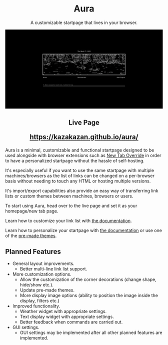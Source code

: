 <h1 align="center"> Aura </h1>

<p align="center"> A customizable startpage that lives in your browser.  </p>

![Preview](/Docs/Templates/default.png)

<h2 align="center"> Live Page

https://kazakazan.github.io/aura/</h2>

Aura is a minimal, customizable and functional startpage designed to be used alongside with browser extensions such as <a href="https://addons.mozilla.org/en-US/firefox/addon/new-tab-override/">New Tab Override</a>  in order to have a personalized startpage without the hassle of self-hosting.

It's especially useful if you want to use the same startpage with multiple machines/browsers as the list of links can be changed on a per-browser basis without needing to touch any HTML or hosting multiple versions.

It's import/export capabilities also provide an easy way of transferring link lists or custom themes between machines, browsers or users.

To start using Aura, head over to the live page and set it as your homepage/new tab page.

Learn how to customize your link list with <a href="https://github.com/KazaKazan/aura/blob/main/Docs/commands.md#link-list-commands">the documentation</a>.

Learn how to personalize your startpage with <a href="https://github.com/KazaKazan/aura/blob/main/Docs/commands.md#theming">the documentation</a> or use one of the <a href="https://github.com/KazaKazan/aura/blob/main/Docs/templates.md">pre-made themes</a>.

<h2> Planned Features </h2>

* General layout improvements.
  * Better multi-line link list support.
* More customization options.
  * Allow the customization of the corner decorations (change shape, hide/show etc.).
  * Update pre-made themes.
  * More display image options (ability to position the image inside the display, filters etc.)
* Improved functionality.
  * Weather widget with appropriate settings.
  * Text display widget with appropriate settings.
  * Better feedback when commands are carried out.
* GUI settings.
  * GUI settings may be implemented after all other planned features are implemented.